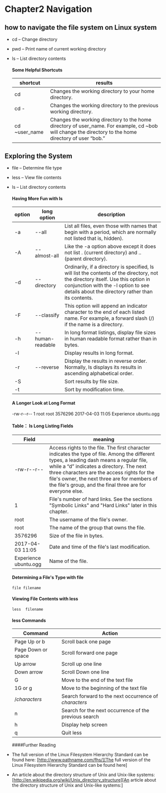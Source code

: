 # Chapter2 Navigation

## how to navigate the file system on Linux system

- cd  – Change directory
- pwd  – Print name of current working directory
- ls – List directory contents

    #### Some Helpful Shortcuts

	| shortcut | results |  
	|---|---|
	| cd | Changes the working directory to your home directory. |  
	| cd - | Changes the working directory to the previous working directory.  |    
	| cd  ~user_name | Changes the working directory to the home directory of user_name. For example, cd ~bob will change the directory to the home directory of user “bob.”  |
                      
## Exploring the System

- file  – Determine file type
- less – View file contents
- ls – List directory contents

    #### Having More Fun with ls
    | option | long option | description |
    |---|---|---|  
    | -a | --all | List all files, even those with names that begin with a period, which are normally not listed that is, hidden). |  
    | -A | --almost-all | Like the -a option above except it does not  list . (current directory) and .. (parent directory). |  
    | -d | --directory | Ordinarily, if a directory is specified, ls will list the contents of the directory, not the directory itself. Use this option in conjunction with the -l option to see details about the directory rather than its contents. |  
    | -F | --classify |  This option will append an indicator character to the end of each listed name. For example, a forward slash (/) if the name is a directory. |  
    | -h | --human-readable |   In long format listings, display file sizes in  human readable format rather than in bytes. |  
    | -l |  |   Display results in long format. |  
    | -r | --reverse |   Display the results in reverse order. Normally, ls displays its results in ascending alphabetical order. |  
    | -S |  |   Sort results by file size. |
    | -t |  |   Sort by modification time. |
 
    #### A Longer Look at Long Format
    -rw-r--r-- 1 root root 3576296 2017-04-03 11:05 Experience ubuntu.ogg
    
    #### Table： ls Long Listing Fields
    | Field | meaning | 
    |---|---|
    | -rw-r--r-- | Access rights to the file. The first character indicates the type of file. Among the different types, a leading dash  means a regular file, while a “d” indicates a directory. The next three characters are the access rights for the file's owner, the next three are for members of the file's group, and the final three are for everyone else. |
    | 1 | File's number of hard links. See the sections "Symbolic Links" and "Hard Links" later in this chapter. | 
    | root | The username of the file's owner. | 
    | root | The name of the group that owns the file. | 
    | 3576296 | Size of the file in bytes. | 
    | 2017-04-03 11:05 | Date and time of the file's last modification. | 
    | Experience ubuntu.ogg | Name of the file. | 
    
    #### Determining a File's Type with file
    `file filename`
    
    #### Viewing File Contents with less
    `less  filename`
    
    #### less Commands
    | Command | Action | 
    |---|---|
    |Page Up or b | Scroll back one page |
    |Page Down or space | Scroll forward one page |
    |Up arrow | Scroll up one line |
    |Down arrow | Scroll Down one line |
    | G | Move to the end of the text file |
    | 1G or g | Move to the beginning of the text file |
    | /_characters_ | Search forward to the next occurrence of _characters_ |
    | n | Search for the next occurrence of the previous search |
    | h | Display help screen |
    | q | Quit less |
    
    ####Further Reading
- The full version of the Linux Filesystem Hierarchy Standard can be found here:
[http://www.pathname.com/fhs/][The full version of the Linux Filesystem Hierarchy Standard can be found here]
    

[The full version of the Linux Filesystem Hierarchy Standard can be found here]: http://www.pathname.com/fhs/

- An article about the directory structure of Unix and Unix-like systems:
 [http://en.wikipedia.org/wiki/Unix_directory_structure][An article about the directory structure of Unix and Unix-like systems:]

